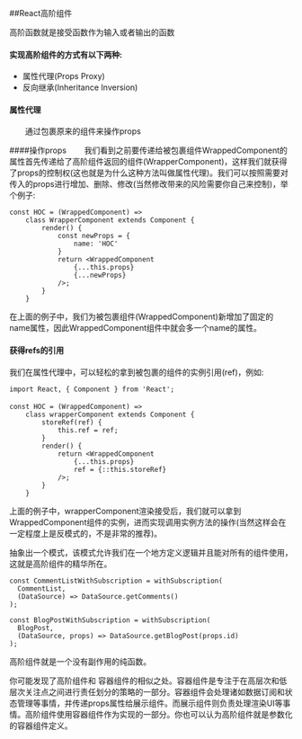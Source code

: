 ##React高阶组件

高阶函数就是接受函数作为输入或者输出的函数

#### 实现高阶组件的方式有以下两种:

* 属性代理(Props Proxy)
* 反向继承(Inheritance Inversion)


#### 属性代理
　　通过包裹原来的组件来操作props

####操作props
　　我们看到之前要传递给被包裹组件WrappedComponent的属性首先传递给了高阶组件返回的组件(WrapperComponent)，这样我们就获得了props的控制权(这也就是为什么这种方法叫做属性代理)。我们可以按照需要对传入的props进行增加、删除、修改(当然修改带来的风险需要你自己来控制)，举个例子:
　　

	const HOC = (WrappedComponent) =>
	    class WrapperComponent extends Component {
	        render() {
	            const newProps = {
	                name: 'HOC'
	            }
	            return <WrappedComponent
	                {...this.props}
	                {...newProps}
	            />;
	        }
	    }
	

在上面的例子中，我们为被包裹组件(WrappedComponent)新增加了固定的name属性，因此WrappedComponent组件中就会多一个name的属性。

#### 获得refs的引用

我们在属性代理中，可以轻松的拿到被包裹的组件的实例引用(ref)，例如:

	import React, { Component } from 'React';
	　
	const HOC = (WrappedComponent) =>
	    class wrapperComponent extends Component {
	        storeRef(ref) {
	            this.ref = ref;
	        }
	        render() {
	            return <WrappedComponent
	                {...this.props}
	                ref = {::this.storeRef}
	            />;
	        }
	    }

上面的例子中，wrapperComponent渲染接受后，我们就可以拿到WrappedComponent组件的实例，进而实现调用实例方法的操作(当然这样会在一定程度上是反模式的，不是非常的推荐)。
    
抽象出一个模式，该模式允许我们在一个地方定义逻辑并且能对所有的组件使用，这就是高阶组件的精华所在。

	const CommentListWithSubscription = withSubscription(
	  CommentList,
	  (DataSource) => DataSource.getComments()
	);
	
	const BlogPostWithSubscription = withSubscription(
	  BlogPost,
	  (DataSource, props) => DataSource.getBlogPost(props.id)
	);
	
高阶组件就是一个没有副作用的纯函数。

你可能发现了高阶组件和 容器组件的相似之处。容器组件是专注于在高层次和低层次关注点之间进行责任划分的策略的一部分。容器组件会处理诸如数据订阅和状态管理等事情，并传递props属性给展示组件。而展示组件则负责处理渲染UI等事情。高阶组件使用容器组件作为实现的一部分。你也可以认为高阶组件就是参数化的容器组件定义。